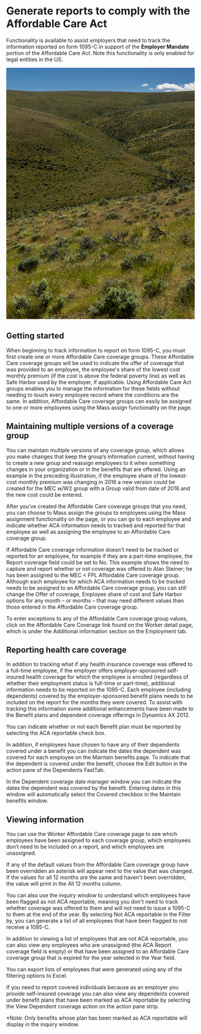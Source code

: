 Generate reports to comply with the Affordable Care Act 
===================


Functionality is available to assist employers that need to track the information reported on form 1095-C in support of the **Employer Mandate** portion of the Affordable Care Act.  Note this functionality is only enabled for legal entities in the US. 

![Ginko State Park](media/5030332.jpg)

## Getting started
When beginning to track information to report on form 1095-C, you must first create one or more Affordable Care coverage groups. These Affordable Care coverage groups will be used to indicate the offer of coverage that was provided to an employee, the employee's share of the lowest cost monthly premium (if the cost is above the federal poverty line) as well as Safe Harbor used by the employer, if applicable. Using Affordable Care Act groups enables you to manage the information for these fields without needing to touch every employee record where the conditions are the same. In addition, Affordable Care coverage groups can easily be assigned to one or more employees using the Mass assign functionality on the page.

## Maintaining multiple versions of a coverage group
You can maintain multiple versions of any coverage group, which allows you make changes that keep the group’s information current, without having to create a new group and reassign employees to it when something changes in your organization or in the benefits that are offered. Using an example in the preceding illustration, if the employee share of the lowest-cost monthly premium was changing in 2016 a new version could be created for the MEC w/W2 group with a Group valid from date of 2016 and the new cost could be entered.

After you’ve created the Affordable Care coverage groups that you need, you can choose to Mass assign the groups to employees using the Mass assignment functionality on the page, or you can go to each employee and indicate whether ACA information needs to tracked and reported for that employee as well as assigning the employee to an Affordable Care coverage group.

If Affordable Care coverage information doesn't need to be tracked or reported for an employee, for example if they are a part-time employee, the Report coverage field could be set to No. This example shows the need to capture and report whether or not coverage was offered to Alan Steiner; he has been assigned to the MEC < FPL Affordable Care coverage group. Although each employee for which ACA information needs to be tracked needs to be assigned to an Affordable Care coverage group, you can still change the Offer of coverage, Employee share of cost and Safe Harbor options for any month – or months – that may need different values than those entered in the Affordable Care coverage group.

To enter exceptions to any of the Affordable Care coverage group values, click on the Affordable Care Coverage link found on the Worker detail page, which is under the Additional information section on the Employment tab.

## Reporting health care coverage
In addition to tracking what if any health insurance coverage was offered to a full-time employee, if the employer offers employer-sponsored self-insured health coverage for which the employee is enrolled (regardless of whether their employment status is full-time or part-time), additional information needs to be reported on the 1095-C. Each employee (including dependents) covered by the employer-sponsored benefit plans needs to be included on the report for the months they were covered. To assist with tracking this information some additional enhancements have been made to the Benefit plans and dependent coverage offerings in Dynamics AX 2012.

You can indicate whether or not each Benefit plan must be reported by selecting the ACA reportable check box.
 
In addition, if employees have chosen to have any of their dependents covered under a benefit you can indicate the dates the dependent was covered for each employee on the Maintain benefits page.   To indicate that the dependent is covered under the benefit, choose the Edit button in the action pane of the Dependents FastTab.

In the Dependent coverage date manager window you can indicate the dates the dependent was covered by the benefit. Entering dates in this window will automatically select the Covered checkbox in the Maintain benefits window.

## Viewing information
You can use the Worker Affordable Care coverage page to see which employees have been assigned to each coverage group, which employees don’t need to be included on a report, and which employees are unassigned.

If any of the default values from the Affordable Care coverage group have been overridden an asterisk will appear next to the value that was changed.   If the values for all 12 months are the same and haven't been overridden, the value will print in the All 12 months column.

You can also use the inquiry window to understand which employees have been flagged as not ACA reportable, meaning you don't need to track whether coverage was offered to them and will not need to issue a 1095-C to them at the end of the year. By selecting Not ACA reportable in the Filter by, you can generate a list of all employees that have been flagged to not receive a 1095-C.

In addition to viewing a list of employees that are not ACA reportable, you can also view any employees who are unassigned (the ACA Report coverage field is empty) or that have been assigned to an Affordable Care coverage group that is expired for the year selected in the Year field.

You can export lists of employees that were generated using any of the filtering options to Excel.

If you need to report covered individuals because as an employer you provide self-insured coverage you can also view any dependents covered under benefit plans that have been marked as ACA reportable by selecting the View Dependent coverage action on the action pane strip.

*Note: Only benefits whose plan has been marked as ACA reportable will display in the inquiry window.
